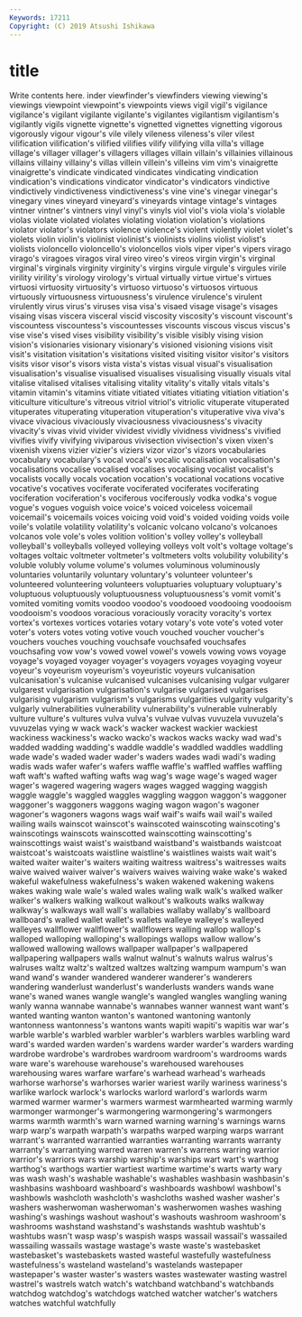 ```yaml
---
Keywords: 17211
Copyright: (C) 2019 Atsushi Ishikawa
---
```


# title

Write contents here.
inder viewfinder's viewfinders viewing viewing's viewings viewpoint viewpoint's viewpoints
views vigil vigil's vigilance vigilance's vigilant vigilante vigilante's vigilantes vigilantism
vigilantism's vigilantly vigils vignette vignette's vignetted vignettes vignetting vigorous vigorously
vigour vigour's vile vilely vileness vileness's viler vilest vilification vilification's
vilified vilifies vilify vilifying villa villa's village village's villager villager's
villagers villages villain villain's villainies villainous villains villainy villainy's villas
villein villein's villeins vim vim's vinaigrette vinaigrette's vindicate vindicated vindicates
vindicating vindication vindication's vindications vindicator vindicator's vindicators vindictive vindictively vindictiveness
vindictiveness's vine vine's vinegar vinegar's vinegary vines vineyard vineyard's vineyards
vintage vintage's vintages vintner vintner's vintners vinyl vinyl's vinyls viol
viol's viola viola's violable violas violate violated violates violating violation
violation's violations violator violator's violators violence violence's violent violently violet
violet's violets violin violin's violinist violinist's violinists violins violist violist's
violists violoncello violoncello's violoncellos viols viper viper's vipers virago virago's
viragoes viragos viral vireo vireo's vireos virgin virgin's virginal virginal's
virginals virginity virginity's virgins virgule virgule's virgules virile virility virility's
virology virology's virtual virtually virtue virtue's virtues virtuosi virtuosity virtuosity's
virtuoso virtuoso's virtuosos virtuous virtuously virtuousness virtuousness's virulence virulence's virulent
virulently virus virus's viruses visa visa's visaed visage visage's visages
visaing visas viscera visceral viscid viscosity viscosity's viscount viscount's viscountess
viscountess's viscountesses viscounts viscous viscus viscus's vise vise's vised vises
visibility visibility's visible visibly vising vision vision's visionaries visionary visionary's
visioned visioning visions visit visit's visitation visitation's visitations visited visiting
visitor visitor's visitors visits visor visor's visors vista vista's vistas
visual visual's visualisation visualisation's visualise visualised visualises visualising visually visuals
vital vitalise vitalised vitalises vitalising vitality vitality's vitally vitals vitals's
vitamin vitamin's vitamins vitiate vitiated vitiates vitiating vitiation vitiation's viticulture
viticulture's vitreous vitriol vitriol's vitriolic vituperate vituperated vituperates vituperating vituperation
vituperation's vituperative viva viva's vivace vivacious vivaciously vivaciousness vivaciousness's vivacity
vivacity's vivas vivid vivider vividest vividly vividness vividness's vivified vivifies
vivify vivifying viviparous vivisection vivisection's vixen vixen's vixenish vixens vizier
vizier's viziers vizor vizor's vizors vocabularies vocabulary vocabulary's vocal vocal's
vocalic vocalisation vocalisation's vocalisations vocalise vocalised vocalises vocalising vocalist vocalist's
vocalists vocally vocals vocation vocation's vocational vocations vocative vocative's vocatives
vociferate vociferated vociferates vociferating vociferation vociferation's vociferous vociferously vodka vodka's
vogue vogue's vogues voguish voice voice's voiced voiceless voicemail voicemail's
voicemails voices voicing void void's voided voiding voids voile voile's
volatile volatility volatility's volcanic volcano volcano's volcanoes volcanos vole vole's
voles volition volition's volley volley's volleyball volleyball's volleyballs volleyed volleying
volleys volt volt's voltage voltage's voltages voltaic voltmeter voltmeter's voltmeters
volts volubility volubility's voluble volubly volume volume's volumes voluminous voluminously
voluntaries voluntarily voluntary voluntary's volunteer volunteer's volunteered volunteering volunteers voluptuaries
voluptuary voluptuary's voluptuous voluptuously voluptuousness voluptuousness's vomit vomit's vomited vomiting
vomits voodoo voodoo's voodooed voodooing voodooism voodooism's voodoos voracious voraciously
voracity voracity's vortex vortex's vortexes vortices votaries votary votary's vote
vote's voted voter voter's voters votes voting votive vouch vouched
voucher voucher's vouchers vouches vouching vouchsafe vouchsafed vouchsafes vouchsafing vow
vow's vowed vowel vowel's vowels vowing vows voyage voyage's voyaged
voyager voyager's voyagers voyages voyaging voyeur voyeur's voyeurism voyeurism's voyeuristic
voyeurs vulcanisation vulcanisation's vulcanise vulcanised vulcanises vulcanising vulgar vulgarer vulgarest
vulgarisation vulgarisation's vulgarise vulgarised vulgarises vulgarising vulgarism vulgarism's vulgarisms vulgarities
vulgarity vulgarity's vulgarly vulnerabilities vulnerability vulnerability's vulnerable vulnerably vulture vulture's
vultures vulva vulva's vulvae vulvas vuvuzela vuvuzela's vuvuzelas vying w
wack wack's wacker wackest wackier wackiest wackiness wackiness's wacko wacko's
wackos wacks wacky wad wad's wadded wadding wadding's waddle waddle's
waddled waddles waddling wade wade's waded wader wader's waders wades
wadi wadi's wading wadis wads wafer wafer's wafers waffle waffle's
waffled waffles waffling waft waft's wafted wafting wafts wag wag's
wage wage's waged wager wager's wagered wagering wagers wages wagged
wagging waggish waggle waggle's waggled waggles waggling waggon waggon's waggoner
waggoner's waggoners waggons waging wagon wagon's wagoner wagoner's wagoners wagons
wags waif waif's waifs wail wail's wailed wailing wails wainscot
wainscot's wainscoted wainscoting wainscoting's wainscotings wainscots wainscotted wainscotting wainscotting's wainscottings
waist waist's waistband waistband's waistbands waistcoat waistcoat's waistcoats waistline waistline's
waistlines waists wait wait's waited waiter waiter's waiters waiting waitress
waitress's waitresses waits waive waived waiver waiver's waivers waives waiving
wake wake's waked wakeful wakefulness wakefulness's waken wakened wakening wakens
wakes waking wale wale's waled wales waling walk walk's walked
walker walker's walkers walking walkout walkout's walkouts walks walkway walkway's
walkways wall wall's wallabies wallaby wallaby's wallboard wallboard's walled wallet
wallet's wallets walleye walleye's walleyed walleyes wallflower wallflower's wallflowers walling
wallop wallop's walloped walloping walloping's wallopings wallops wallow wallow's wallowed
wallowing wallows wallpaper wallpaper's wallpapered wallpapering wallpapers walls walnut walnut's
walnuts walrus walrus's walruses waltz waltz's waltzed waltzes waltzing wampum
wampum's wan wand wand's wander wandered wanderer wanderer's wanderers wandering
wanderlust wanderlust's wanderlusts wanders wands wane wane's waned wanes wangle
wangle's wangled wangles wangling waning wanly wanna wannabe wannabe's wannabes
wanner wannest want want's wanted wanting wanton wanton's wantoned wantoning
wantonly wantonness wantonness's wantons wants wapiti wapiti's wapitis war war's
warble warble's warbled warbler warbler's warblers warbles warbling ward ward's
warded warden warden's wardens warder warder's warders warding wardrobe wardrobe's
wardrobes wardroom wardroom's wardrooms wards ware ware's warehouse warehouse's warehoused
warehouses warehousing wares warfare warfare's warhead warhead's warheads warhorse warhorse's
warhorses warier wariest warily wariness wariness's warlike warlock warlock's warlocks
warlord warlord's warlords warm warmed warmer warmer's warmers warmest warmhearted
warming warmly warmonger warmonger's warmongering warmongering's warmongers warms warmth warmth's
warn warned warning warning's warnings warns warp warp's warpath warpath's
warpaths warped warping warps warrant warrant's warranted warrantied warranties warranting
warrants warranty warranty's warrantying warred warren warren's warrens warring warrior
warrior's warriors wars warship warship's warships wart wart's warthog warthog's
warthogs wartier wartiest wartime wartime's warts warty wary was wash
wash's washable washable's washables washbasin washbasin's washbasins washboard washboard's washboards
washbowl washbowl's washbowls washcloth washcloth's washcloths washed washer washer's washers
washerwoman washerwoman's washerwomen washes washing washing's washings washout washout's washouts
washroom washroom's washrooms washstand washstand's washstands washtub washtub's washtubs wasn't
wasp wasp's waspish wasps wassail wassail's wassailed wassailing wassails wastage
wastage's waste waste's wastebasket wastebasket's wastebaskets wasted wasteful wastefully wastefulness
wastefulness's wasteland wasteland's wastelands wastepaper wastepaper's waster waster's wasters wastes
wastewater wasting wastrel wastrel's wastrels watch watch's watchband watchband's watchbands
watchdog watchdog's watchdogs watched watcher watcher's watchers watches watchful watchfully
